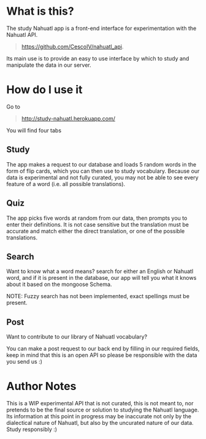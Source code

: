 # What is this?
The study Nahuatl app is a front-end interface for experimentation with the Nahuatl API.
>https://github.com/CescoIV/nahuatl_api.

Its main use is to provide an easy to use interface by which to study and manipulate the data
in our server.

# How do I use it 

Go to 
>http://study-nahuatl.herokuapp.com/

You will find four tabs

## Study

The app makes a request to our database and loads 5 random words in the form of flip cards,
which you can then use to study vocabulary. Because our data is experimental and not fully curated,
you may not be able to see every feature of a word (i.e. all possible translations).

## Quiz 

The app picks five words at random from our data, then prompts you to enter their definitions. 
It is not case sensitive but the translation must be accurate and match either the direct translation,
or one of the possible translations.

## Search

Want to know what a word means? search for either an English or Nahuatl word, and if it is present in the database, our app will tell you what it knows about it based on the mongoose Schema.

NOTE: Fuzzy search has not been implemented, exact spellings must be present.

## Post 

Want to contribute to our library of Nahuatl vocabulary?

You can make a post request to our back end by filling in our required fields, keep in mind that this is an open API so please be responsible with the data you send us :)

# Author Notes

This is a WIP experimental API that is not curated, this is not meant to, nor pretends to be the final source or solution to studying the Nahuatl language. Its information at this point in progress may be inaccurate not only by the dialectical nature of Nahuatl, but also by the uncurated nature of our data. Study responsibly :)
